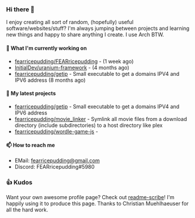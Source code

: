 ### Hi there 👋

I enjoy creating all sort of random, (hopefully) useful software/websites/stuff? 
I'm always jumping between projects and learning new things and happy to share anything I create.
I use Arch BTW.

#### 💎 What I'm currently working on

- [fearricepudding/FEARricepudding](https://github.com/fearricepudding/FEARricepudding) -  (1 week ago)
- [InitialDev/uranium-framework](https://github.com/InitialDev/uranium-framework) -  (4 months ago)
- [fearricepudding/getip](https://github.com/fearricepudding/getip) - Small executable to get a domains IPV4 and IPV6 address (8 months ago)

#### 🌱 My latest projects

- [fearricepudding/getip](https://github.com/fearricepudding/getip) - Small executable to get a domains IPV4 and IPV6 address
- [fearricepudding/movie_linker](https://github.com/fearricepudding/movie_linker) - Symlink all movie files from a download directory (include subdirectories) to a host directory like plex
- [fearricepudding/wordle-game-js](https://github.com/fearricepudding/wordle-game-js) - 

#### 📫 How to reach me

- EMail: fearricepudding@gmail.com
- Discord: FEARricepudding#5980

### 👍 Kudos

Want your own awesome profile page? Check out [readme-scribe](https://github.com/muesli/readme-scribe)!
I'm happily using it to produce this page. Thanks to Christian Muehlhaeuser for all the hard work.

